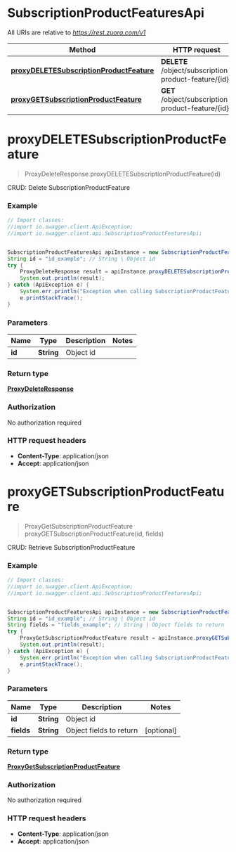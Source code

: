 # SubscriptionProductFeaturesApi

All URIs are relative to *https://rest.zuora.com/v1*

Method | HTTP request | Description
------------- | ------------- | -------------
[**proxyDELETESubscriptionProductFeature**](SubscriptionProductFeaturesApi.md#proxyDELETESubscriptionProductFeature) | **DELETE** /object/subscription-product-feature/{id} | CRUD: Delete SubscriptionProductFeature
[**proxyGETSubscriptionProductFeature**](SubscriptionProductFeaturesApi.md#proxyGETSubscriptionProductFeature) | **GET** /object/subscription-product-feature/{id} | CRUD: Retrieve SubscriptionProductFeature


<a name="proxyDELETESubscriptionProductFeature"></a>
# **proxyDELETESubscriptionProductFeature**
> ProxyDeleteResponse proxyDELETESubscriptionProductFeature(id)

CRUD: Delete SubscriptionProductFeature



### Example
```java
// Import classes:
//import io.swagger.client.ApiException;
//import io.swagger.client.api.SubscriptionProductFeaturesApi;


SubscriptionProductFeaturesApi apiInstance = new SubscriptionProductFeaturesApi();
String id = "id_example"; // String | Object id
try {
    ProxyDeleteResponse result = apiInstance.proxyDELETESubscriptionProductFeature(id);
    System.out.println(result);
} catch (ApiException e) {
    System.err.println("Exception when calling SubscriptionProductFeaturesApi#proxyDELETESubscriptionProductFeature");
    e.printStackTrace();
}
```

### Parameters

Name | Type | Description  | Notes
------------- | ------------- | ------------- | -------------
 **id** | **String**| Object id |

### Return type

[**ProxyDeleteResponse**](ProxyDeleteResponse.md)

### Authorization

No authorization required

### HTTP request headers

 - **Content-Type**: application/json
 - **Accept**: application/json

<a name="proxyGETSubscriptionProductFeature"></a>
# **proxyGETSubscriptionProductFeature**
> ProxyGetSubscriptionProductFeature proxyGETSubscriptionProductFeature(id, fields)

CRUD: Retrieve SubscriptionProductFeature



### Example
```java
// Import classes:
//import io.swagger.client.ApiException;
//import io.swagger.client.api.SubscriptionProductFeaturesApi;


SubscriptionProductFeaturesApi apiInstance = new SubscriptionProductFeaturesApi();
String id = "id_example"; // String | Object id
String fields = "fields_example"; // String | Object fields to return
try {
    ProxyGetSubscriptionProductFeature result = apiInstance.proxyGETSubscriptionProductFeature(id, fields);
    System.out.println(result);
} catch (ApiException e) {
    System.err.println("Exception when calling SubscriptionProductFeaturesApi#proxyGETSubscriptionProductFeature");
    e.printStackTrace();
}
```

### Parameters

Name | Type | Description  | Notes
------------- | ------------- | ------------- | -------------
 **id** | **String**| Object id |
 **fields** | **String**| Object fields to return | [optional]

### Return type

[**ProxyGetSubscriptionProductFeature**](ProxyGetSubscriptionProductFeature.md)

### Authorization

No authorization required

### HTTP request headers

 - **Content-Type**: application/json
 - **Accept**: application/json

